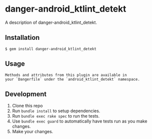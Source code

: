 # danger-android_ktlint_detekt

A description of danger-android_ktlint_detekt.

## Installation

    $ gem install danger-android_ktlint_detekt

## Usage

    Methods and attributes from this plugin are available in
    your `Dangerfile` under the `android_ktlint_detekt` namespace.

## Development

1. Clone this repo
2. Run `bundle install` to setup dependencies.
3. Run `bundle exec rake spec` to run the tests.
4. Use `bundle exec guard` to automatically have tests run as you make changes.
5. Make your changes.
